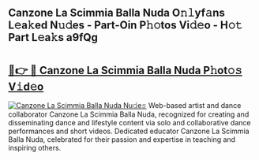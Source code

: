 ## Canzone La Scimmia Balla Nuda O𝚗𝚕yf𝚊ns L𝚎a𝚔ed N𝚞𝚍es - Part-Oin P𝚑𝚘tos Vi𝚍𝚎o - H𝚘𝚝 Part L𝚎a𝚔s a9fQg

# <h2><a href="http://kfbg4h0.oniu.top/?m=Canzone+La+Scimmia+Balla+Nuda">🔗👉 🔴 Canzone La Scimmia Balla Nuda P𝚑ot𝚘𝚜 V𝚒d𝚎o</a></h2>

[![Canzone La Scimmia Balla Nuda Nu𝚍e𝚜](https://i.imgur.com/0qMVB7G.gif)](http://kfbg4h0.oniu.top/?m=Canzone+La+Scimmia+Balla+Nuda)
Web-based artist and dance collaborator Canzone La Scimmia Balla Nuda, recognized for creating and disseminating dance and lifestyle content via solo and collaborative dance performances and short videos. Dedicated educator Canzone La Scimmia Balla Nuda, celebrated for their passion and expertise in teaching and inspiring others.  
